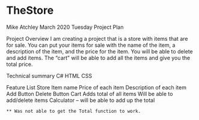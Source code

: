 # TheStore

Mike Atchley
March 2020
Tuesday Project Plan

Project Overview
I am creating a project that is a store with items that are for sale.  You can put your items for sale with the name of the item, a description of the item, and the price for the item.  You will be able to delete and add items.  The “cart” will be able to add all the items and give you the total price.

Technical summary
	C#
	HTML
	CSS

Feature List
	Store
		Item name
		Price of each item
Description of each item
		Add Button
		Delete Button
	Cart
		Adds total of all items
		Will be able to add/delete items
		Calculator – will be able to add up the total
    
    
    ** Was not able to get the Total function to work.
